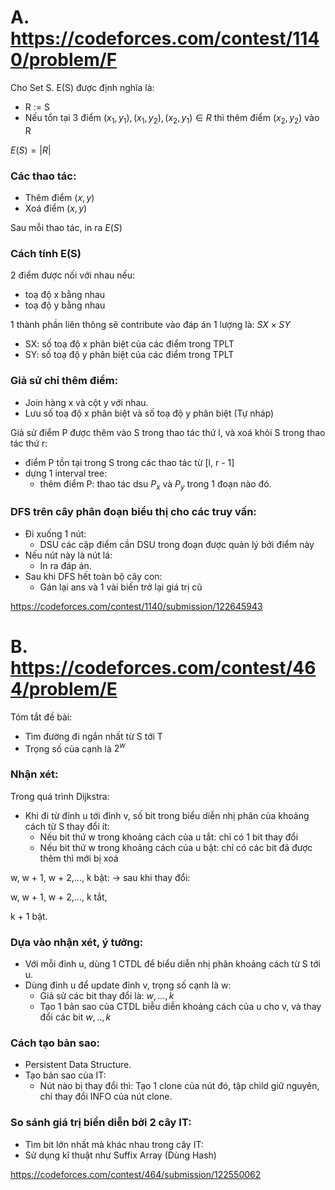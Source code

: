 # A. https://codeforces.com/contest/1140/problem/F

Cho Set S. E(S) được định nghĩa là:
- R := S
- Nếu tổn tại 3 điểm $(x_1, y_1), (x_1, y_2), (x_2, y_1) \in R$ thì thêm điểm $(x_2, y_2)$ vào R

$E(S) = |R|$

### Các thao tác:
- Thêm điểm $(x, y)$
- Xoá điểm $(x, y)$

Sau mỗi thao tác, in ra $E(S)$

### Cách tính E(S)

2 điểm được nối với nhau nếu:
- toạ độ x bằng nhau
- toạ độ y bằng nhau

1 thành phần liên thông sẽ contribute vào đáp án 1 lượng là: $SX \times SY$
- SX: số toạ độ x phân biệt của các điểm trong TPLT
- SY: số toạ độ y phân biệt của các điểm trong TPLT

### Giả sử chỉ thêm điểm:
- Join hàng x và cột y với nhau.
- Lưu số toạ độ x phân biệt và số toạ độ y phân biệt (Tự nháp)


Giả sử điểm P được thêm vào S trong thao tác thứ l, và xoá khỏi S trong thao tác thứ r:

- điểm P tồn tại trong S trong các thao tác từ [l, r - 1]
- dựng 1 interval tree:
    * thêm điểm P: thao tác dsu $P_x$ và $P_y$ trong 1 đoạn nào đó.

### DFS trên cây phân đoạn biểu thị cho các truy vấn:
- Đi xuống 1 nút:
    * DSU các cặp điểm cần DSU trong đoạn được quản lý bởi điểm này
- Nếu nút này là nút lá:
    * In ra đáp án.
- Sau khi DFS hết toàn bộ cây con:
    * Gán lại ans và 1 vài biến trở lại giá trị cũ

https://codeforces.com/contest/1140/submission/122645943

# B. https://codeforces.com/contest/464/problem/E

Tóm tắt đề bài:
- Tìm đường đi ngắn nhất từ S tới T
- Trọng số của cạnh là $2^w$

### Nhận xét:

Trong quá trình Dijkstra:
- Khi đi từ đỉnh u tới đỉnh v, số bit trong biểu diễn nhị phân của khoảng cách từ S thay đổi ít:
    * Nếu bit thứ w trong khoảng cách của u tắt: chỉ có 1 bit thay đổi
    * Nếu bit thứ w trong khoảng cách của u bật: chỉ có các bit đã được thêm thì mới bị xoá
    

w, w + 1, w + 2,..., k bật: -> sau khi thay đổi:

w, w + 1, w + 2,..., k tắt,

k + 1 bật.

### Dựa vào nhận xét, ý tưởng:

- Với mỗi đỉnh u, dùng 1 CTDL để biểu diễn nhị phân khoảng cách từ S tới u.
- Dùng đỉnh u để update đỉnh v, trọng số cạnh là w:
    * Giả sử các bit thay đổi là: $w, ..., k$
    * Tạo 1 bản sao của CTDL biễu diễn khoảng cách của u cho v, và thay đổi các bit $w, .., k$

### Cách tạo bản sao:
- Persistent Data Structure.
- Tạo bản sao của IT:
    * Nút nào bị thay đổi thì: Tạo 1 clone của nút đó, tập child giữ nguyên, chỉ thay đổi INFO của nút clone.

### So sánh giá trị biển diễn bởi 2 cây IT:
- Tìm bit lớn nhất mà khác nhau trong cây IT:
- Sử dụng kĩ thuật như Suffix Array (Dùng Hash)

https://codeforces.com/contest/464/submission/122550062
